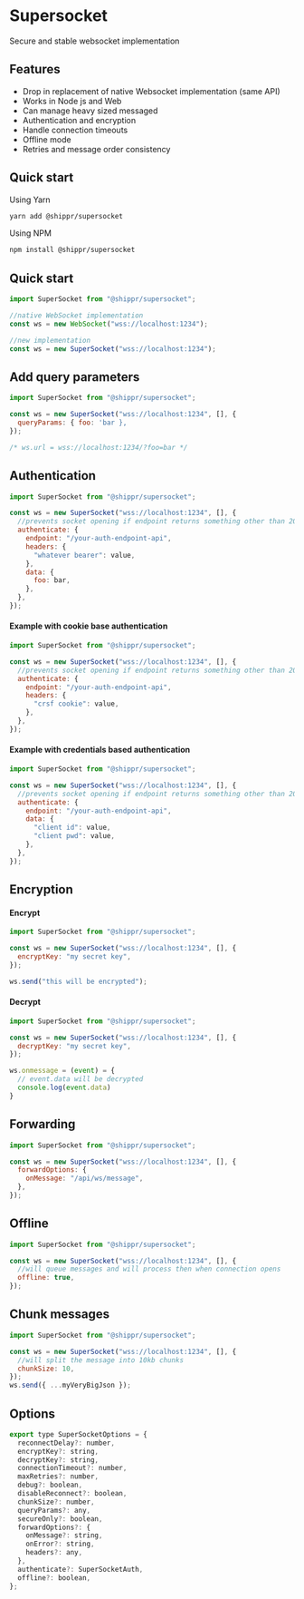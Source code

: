 # Supersocket

Secure and stable websocket implementation

## Features

- Drop in replacement of native Websocket implementation (same API)
- Works in Node js and Web
- Can manage heavy sized messaged
- Authentication and encryption
- Handle connection timeouts
- Offline mode
- Retries and message order consistency

## Quick start

Using Yarn

```sh
yarn add @shippr/supersocket
```

Using NPM

```sh
npm install @shippr/supersocket
```

## Quick start

```js
import SuperSocket from "@shippr/supersocket";

//native WebSocket implementation
const ws = new WebSocket("wss://localhost:1234");

//new implementation
const ws = new SuperSocket("wss://localhost:1234");
```

## Add query parameters

```js
import SuperSocket from "@shippr/supersocket";

const ws = new SuperSocket("wss://localhost:1234", [], {
  queryParams: { foo: 'bar },
});

/* ws.url = wss://localhost:1234/?foo=bar */
```

## Authentication

```js
import SuperSocket from "@shippr/supersocket";

const ws = new SuperSocket("wss://localhost:1234", [], {
  //prevents socket opening if endpoint returns something other than 200
  authenticate: {
    endpoint: "/your-auth-endpoint-api",
    headers: {
      "whatever bearer": value,
    },
    data: {
      foo: bar,
    },
  },
});
```

#### Example with cookie base authentication

```js
import SuperSocket from "@shippr/supersocket";

const ws = new SuperSocket("wss://localhost:1234", [], {
  //prevents socket opening if endpoint returns something other than 200
  authenticate: {
    endpoint: "/your-auth-endpoint-api",
    headers: {
      "crsf cookie": value,
    },
  },
});
```

#### Example with credentials based authentication

```js
import SuperSocket from "@shippr/supersocket";

const ws = new SuperSocket("wss://localhost:1234", [], {
  //prevents socket opening if endpoint returns something other than 200
  authenticate: {
    endpoint: "/your-auth-endpoint-api",
    data: {
      "client id": value,
      "client pwd": value,
    },
  },
});
```

## Encryption

#### Encrypt

```js
import SuperSocket from "@shippr/supersocket";

const ws = new SuperSocket("wss://localhost:1234", [], {
  encryptKey: "my secret key",
});

ws.send("this will be encrypted");
```

#### Decrypt

```js
import SuperSocket from "@shippr/supersocket";

const ws = new SuperSocket("wss://localhost:1234", [], {
  decryptKey: "my secret key",
});

ws.onmessage = (event) = {
  // event.data will be decrypted
  console.log(event.data)
}
```

## Forwarding

```js
import SuperSocket from "@shippr/supersocket";

const ws = new SuperSocket("wss://localhost:1234", [], {
  forwardOptions: {
    onMessage: "/api/ws/message",
  },
});
```

## Offline

```js
import SuperSocket from "@shippr/supersocket";

const ws = new SuperSocket("wss://localhost:1234", [], {
  //will queue messages and will process then when connection opens
  offline: true,
});
```

## Chunk messages

```js
import SuperSocket from "@shippr/supersocket";

const ws = new SuperSocket("wss://localhost:1234", [], {
  //will split the message into 10kb chunks
  chunkSize: 10,
});
ws.send({ ...myVeryBigJson });
```

## Options

```js
export type SuperSocketOptions = {
  reconnectDelay?: number,
  encryptKey?: string,
  decryptKey?: string,
  connectionTimeout?: number,
  maxRetries?: number,
  debug?: boolean,
  disableReconnect?: boolean,
  chunkSize?: number,
  queryParams?: any,
  secureOnly?: boolean,
  forwardOptions?: {
    onMessage?: string,
    onError?: string,
    headers?: any,
  },
  authenticate?: SuperSocketAuth,
  offline?: boolean,
};
```
